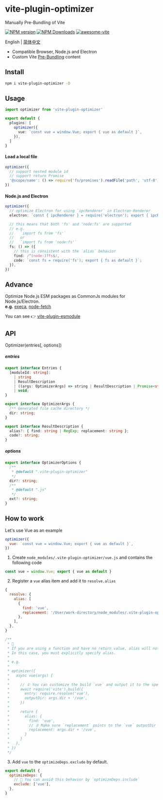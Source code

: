 # vite-plugin-optimizer

Manually Pre-Bundling of Vite

[![NPM version](https://img.shields.io/npm/v/vite-plugin-optimizer.svg)](https://npmjs.org/package/vite-plugin-optimizer)
[![NPM Downloads](https://img.shields.io/npm/dm/vite-plugin-optimizer.svg)](https://npmjs.org/package/vite-plugin-optimizer)
[![awesome-vite](https://awesome.re/badge.svg)](https://github.com/vitejs/awesome-vite)

English | [简体中文](https://github.com/vite-plugin/vite-plugin-optimizer/blob/main/README.zh-CN.md)

- Compatible Browser, Node.js and Electron
- Custom Vite [Pre-Bundling](https://vitejs.dev/guide/dep-pre-bundling.html) content

## Install

```bash
npm i vite-plugin-optimizer -D
```

## Usage

```ts
import optimizer from 'vite-plugin-optimizer'

export default {
  plugins: [
    optimizer({
      vue: `const vue = window.Vue; export { vue as default }`,
    }),
  ]
}
```

#### Load a local file

```ts
optimizer({
  // support nested module id
  // support return Promise
  '@scope/name': () => require('fs/promises').readFile('path', 'utf-8'),
})
```

#### Node.js and Electron

```ts
optimizer({
  // optimize Electron for using `ipcRenderer` in Electron-Renderer
  electron: `const { ipcRenderer } = require('electron'); export { ipcRenderer };`,

  // this means that both 'fs' and 'node:fs' are supported
  // e.g.
  //   `import fs from 'fs'`
  //   or
  //   `import fs from 'node:fs'`
  fs: () => ({
    // this is consistent with the `alias` behavior
    find: /^(node:)?fs$/,
    code: `const fs = require('fs'); export { fs as default }`;
  }),
})
```

## Advance

Optimize Node.js ESM packages as CommonJs modules for Node.js/Electron.  
**e.g.** [execa](https://www.npmjs.com/package/execa), [node-fetch](https://www.npmjs.com/package/node-fetch)

You can see 👉 [vite-plugin-esmodule](https://github.com/vite-plugin/vite-plugin-esmodule)

## API

Optimizer(entries[, options])

##### entries

```ts
export interface Entries {
  [moduleId: string]:
    | string
    | ResultDescription
    | ((args: OptimizerArgs) => string | ResultDescription | Promise<string | ResultDescription | void> | void)
    | void;
}

export interface OptimizerArgs {
  /** Generated file cache directory */
  dir: string;
}

export interface ResultDescription {
  alias?: { find: string | RegExp; replacement: string };
  code?: string;
}
```

##### options

```ts
export interface OptimizerOptions {
  /**
   * @default ".vite-plugin-optimizer"
   */
  dir?: string;
  /**
   * @default ".js"
   */
  ext?: string;
}
```

## How to work

Let's use Vue as an example

```js
optimizer({
  vue: `const vue = window.Vue; export { vue as default }`,
})
```

1. Create `node_modules/.vite-plugin-optimizer/vue.js` and contains the following code

```js
const vue = window.Vue; export { vue as default }
```

2. Register a `vue` alias item and add it to `resolve.alias`

```js
{
  resolve: {
    alias: [
      {
        find: 'vue',
        replacement: '/User/work-directory/node_modules/.vite-plugin-optimizer/vue',
      },
    ],
  },
}

/**
 * 🚧
 * If you are using a function and have no return value, alias will not be registered.
 * In this case, you must explicitly specify alias.
 * 
 * e.g.
 * 
 * optimizer({
 *   async vue(args) {
 * 
 *     // ① You can customize the build `vue` and output it to the specified folder.
 *     await require('vite').build({
 *       entry: require.resolve('vue'),
 *       outputDir: args.dir + '/vue',
 *     })
 * 
 *     return {
 *       alias: {
 *         find: 'vue',
 *         // ② Make sure `replacement` points to the `vue` outputDir
 *         replacement: args.dir + '/vue',
 *       }
 *     }
 *   },
 * })
 */
```

3. Add `vue` to the `optimizeDeps.exclude` by default.  

```js
export default {
  optimizeDeps: {
    // 🚧 You can avoid this behavior by `optimizeDeps.include`
    exclude: ['vue'],
  },
}
```
